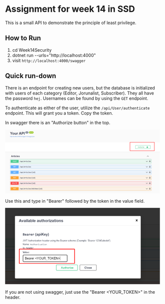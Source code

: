 # Assignment for week 14 in SSD
This is a small API to demonstrate the principle of least privilege.

## How to Run 

1. cd Week14Security
2. dotnet run --urls="http://localhost:4000"
3. visit `http://localhost:4000/swagger` 

## Quick run-down

There is an endpoint for creating new users, but the database is initialized with users of each category (Editor, Jorunalist, Subscriber). They all have the password `hej`. Usernames can be found by using the `GET` endpoint.

To authenticate as either of the user, utilize the `/api/User/authenticate` endpoint. This will grant you a token. Copy the token.

In swagger there is an "Authorize button" in the top. 

![AuthButton](./Images/auth_1.png)

Use this and type in "Bearer" followed by the token in the value field.  

![AuthBtn2](./Images/auth2.png)

If you are not using swagger, just use the "Bearer <YOUR_TOKEN>" in the header.
